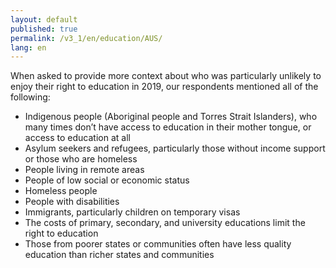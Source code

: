 ```yaml
---
layout: default
published: true
permalink: /v3_1/en/education/AUS/
lang: en
---
```

When asked to provide more context about who was particularly unlikely to enjoy their right to education in 2019, our respondents mentioned all of the following:  

- Indigenous people (Aboriginal people and Torres Strait Islanders), who many times don’t have access to education in their mother tongue, or access to education at all 
- Asylum seekers and refugees, particularly those without income support or those who are homeless 
- People living in remote areas 
- People of low social or economic status 
- Homeless people 
- People with disabilities 
- Immigrants, particularly children on temporary visas
- The costs of primary, secondary, and university educations limit the right to education 
- Those from poorer states or communities often have less quality education than richer states and communities
